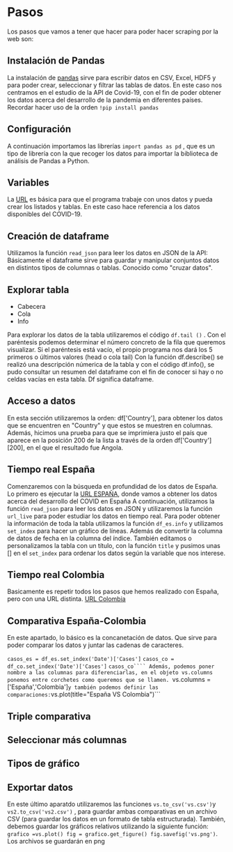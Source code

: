 # Pasos
Los pasos que vamos a tener que hacer para poder hacer scraping por la web son:

## Instalación de Pandas
La instalación de [pandas](https://github.com/nebrijas/periodismodedatos-mariofs17/blob/main/api-covid19-pandas.ipynb) sirve para escribir datos en CSV, Excel, HDF5 y para poder crear, seleccionar y filtrar las tablas de datos. En este caso nos centramos en el estudio de la API de Covid-19, con el fin de poder obtener los datos acerca del desarrollo de la pandemia en diferentes países. Recordar hacer uso de la orden ```!pip install pandas```

## Configuración
A continuación importamos las librerías ```import pandas as pd``` , que es un tipo de librería con la que recoger los datos para importar la biblioteca de análisis de Pandas a Python.

## Variables
La [URL](https://api.covid19api.com/countries "URL") es básica para que el programa trabaje con unos datos y pueda crear los listados y tablas. En este caso hace referencia a los datos disponibles del COVID-19. 

## Creación de dataframe
Utilizamos la función ```read_json``` para leer los datos en JSON de la API:
Básicamente el dataframe sirve para guardar y manipular conjuntos datos en distintos tipos de columnas o tablas. Conocido como "cruzar datos". 


## Explorar tabla
- Cabecera
- Cola
- Info

Para explorar los datos de la tabla utilizaremos el código ```df.tail ()``` . Con el paréntesis podemos determinar el número concreto de la fila que queremos visualizar. Si el paréntesis está vacío, el propio programa nos dará los 5 primeros o últimos valores (head o cola tail)
Con la función df.describe() se realizó una descripción númerica de la tabla y con el código df.info(), se pudo consultar un resumen del dataframe con el fin de conocer si hay o no celdas vacías en esta tabla. Df significa dataframe.

## Acceso a datos

En esta sección utilizaremos la orden: df['Country'], para obtener los datos que se encuentren en "Country" y que estos se muestren en columnas. 
Además, hicimos una prueba para que se imprimiera justo el país que aparece en la posición 200 de la lista a través de la orden df['Country'][200], en el que el resultado fue Angola.  


## Tiempo real España

Comenzaremos con la búsqueda en profundidad de los datos de España. Lo primero es ejecutar la [URL ESPAÑA](https://api.covid19api.com/country/spain/status/confirmed/live "URL"), donde vamos a obtener los datos acerca del desarrollo del COVID en España
 A continuación, utilizamos la función ```read_json``` para leer los datos en JSON y utilizaremos la función ```url_live``` para poder estudiar los datos en tiempo real.
Para poder obtener la información de toda la tabla utilizamos la función ```df_es.info``` y utilizamos ```set_index``` para hacer un gráfico de líneas. Además de convertir la columna de datos de fecha en la columna del índice.
También editamos o personalizamos la tabla con un título, con la función ```title``` y pusimos unas [] en el  ```set_index``` para ordenar los datos según la variable que nos interese. 


## Tiempo real Colombia

Basicamente es repetir todos los pasos que hemos realizado con España, pero con una URL distinta. [URL Colombia](https://api.covid19api.com/country/colombia/status/confirmed/live "URL")

## Comparativa España-Colombia

En este apartado, lo básico es la concanetación de datos. Que sirve para poder comparar los datos y juntar las cadenas de caracteres.

```casos_es = df_es.set_index('Date')['Cases']```
```casos_co = df_co.set_index('Date')['Cases']```
```casos_co````
Además, podemos poner nombre a las columnas para diferenciarlas, en el objeto vs.columns ponemos entre corchetes como queremos que se llamen.
```vs.columns = ['España','Colombia']``` y también podemos definir las comparaciones: ```vs.plot(title="España VS Colombia")```

## Triple comparativa

## Seleccionar más columnas

## Tipos de gráfico

## Exportar datos
En este último aparatdo utilizaremos las funciones ```vs.to_csv('vs.csv')```y ```vs2.to_csv('vs2.csv')``` , para guardar ambas comparativas en un archivo CSV (para guardar los datos en un formato de tabla estructurada). 
También, debemos guardar los gráficos relativos utilizando la siguiente función: ```grafico =vs.plot() fig = grafico.get_figure() fig.savefig('vs.png')```.
Los archivos se guardarán en png
 





